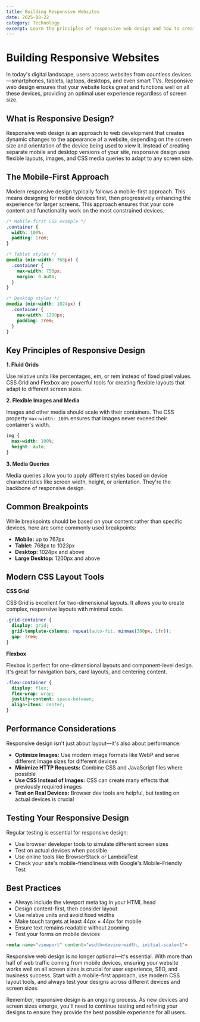 ```yaml
---
title: Building Responsive Websites
date: 2025-08-22
category: Technology
excerpt: Learn the principles of responsive web design and how to create websites that look great on all devices.
---
```


# Building Responsive Websites

In today's digital landscape, users access websites from countless devices—smartphones, tablets, laptops, desktops, and even smart TVs. Responsive web design ensures that your website looks great and functions well on all these devices, providing an optimal user experience regardless of screen size.

## What is Responsive Design?

Responsive web design is an approach to web development that creates dynamic changes to the appearance of a website, depending on the screen size and orientation of the device being used to view it. Instead of creating separate mobile and desktop versions of your site, responsive design uses flexible layouts, images, and CSS media queries to adapt to any screen size.

## The Mobile-First Approach

Modern responsive design typically follows a mobile-first approach. This means designing for mobile devices first, then progressively enhancing the experience for larger screens. This approach ensures that your core content and functionality work on the most constrained devices.

```css
/* Mobile-first CSS example */
.container {
  width: 100%;
  padding: 1rem;
}

/* Tablet styles */
@media (min-width: 768px) {
  .container {
    max-width: 750px;
    margin: 0 auto;
  }
}

/* Desktop styles */
@media (min-width: 1024px) {
  .container {
    max-width: 1200px;
    padding: 2rem;
  }
}
```

## Key Principles of Responsive Design

**1. Fluid Grids**

Use relative units like percentages, em, or rem instead of fixed pixel values. CSS Grid and Flexbox are powerful tools for creating flexible layouts that adapt to different screen sizes.

**2. Flexible Images and Media**

Images and other media should scale with their containers. The CSS property `max-width: 100%` ensures that images never exceed their container's width.

```css
img {
  max-width: 100%;
  height: auto;
}
```

**3. Media Queries**

Media queries allow you to apply different styles based on device characteristics like screen width, height, or orientation. They're the backbone of responsive design.

## Common Breakpoints

While breakpoints should be based on your content rather than specific devices, here are some commonly used breakpoints:

* **Mobile:** up to 767px
* **Tablet:** 768px to 1023px
* **Desktop:** 1024px and above
* **Large Desktop:** 1200px and above

## Modern CSS Layout Tools

**CSS Grid**

CSS Grid is excellent for two-dimensional layouts. It allows you to create complex, responsive layouts with minimal code.

```css
.grid-container {
  display: grid;
  grid-template-columns: repeat(auto-fit, minmax(300px, 1fr));
  gap: 2rem;
}
```

**Flexbox**

Flexbox is perfect for one-dimensional layouts and component-level design. It's great for navigation bars, card layouts, and centering content.

```css
.flex-container {
  display: flex;
  flex-wrap: wrap;
  justify-content: space-between;
  align-items: center;
}
```

## Performance Considerations

Responsive design isn't just about layout—it's also about performance:

* **Optimize Images:** Use modern image formats like WebP and serve different image sizes for different devices
* **Minimize HTTP Requests:** Combine CSS and JavaScript files where possible
* **Use CSS Instead of Images:** CSS can create many effects that previously required images
* **Test on Real Devices:** Browser dev tools are helpful, but testing on actual devices is crucial

## Testing Your Responsive Design

Regular testing is essential for responsive design:

* Use browser developer tools to simulate different screen sizes
* Test on actual devices when possible
* Use online tools like BrowserStack or LambdaTest
* Check your site's mobile-friendliness with Google's Mobile-Friendly Test

## Best Practices

* Always include the viewport meta tag in your HTML head
* Design content-first, then consider layout
* Use relative units and avoid fixed widths
* Make touch targets at least 44px × 44px for mobile
* Ensure text remains readable without zooming
* Test your forms on mobile devices

```html
<meta name="viewport" content="width=device-width, initial-scale=1">
```

Responsive web design is no longer optional—it's essential. With more than half of web traffic coming from mobile devices, ensuring your website works well on all screen sizes is crucial for user experience, SEO, and business success. Start with a mobile-first approach, use modern CSS layout tools, and always test your designs across different devices and screen sizes.

Remember, responsive design is an ongoing process. As new devices and screen sizes emerge, you'll need to continue testing and refining your designs to ensure they provide the best possible experience for all users.